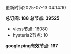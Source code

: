更新时间2025-07-13 04:14:10

**总订阅: 188**
**总节点: 39525**
- vless节点: 16080
- hysteria2节点: 10

**google ping有效节点: 167**
